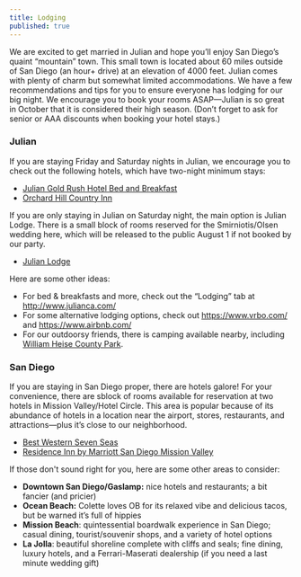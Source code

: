```yaml
---
title: Lodging
published: true
---
```



We are excited to get married in Julian and hope you’ll enjoy San Diego’s quaint “mountain” town. This small town is located about 60 miles outside of San Diego (an hour+ drive) at an elevation of 4000 feet. Julian comes with plenty of charm but somewhat limited accommodations. We have a few recommendations and tips for you to ensure everyone has lodging for our big night. We encourage you to book your rooms ASAP—Julian is so great in October that it is considered their high season. (Don’t forget to ask for senior or AAA discounts when booking your hotel stays.)

### Julian

If you are staying Friday and Saturday nights in Julian, we encourage you to check out the following hotels, which have two-night minimum stays:

- [Julian Gold Rush Hotel Bed and Breakfast](http://www.julianhotel.com/)
- [Orchard Hill Country Inn](http://www.orchardhill.com/)

If you are only staying in Julian on Saturday night, the main option is Julian Lodge. There is a small block of rooms reserved for the Smirniotis/Olsen wedding here, which will be released to the public August 1 if not booked by our party.

- [Julian Lodge](http://www.julianlodge.com/)
 
Here are some other ideas:

- For bed & breakfasts and more, check out the “Lodging” tab at <http://www.julianca.com/>
- For some alternative lodging options, check out <https://www.vrbo.com/> and <https://www.airbnb.com/>
- For our outdoorsy friends, there is camping available nearby, including [William Heise County Park](http://www.sandiegocounty.gov/parks/Camping/heise.html).

### San Diego

If you are staying in San Diego proper, there are hotels galore! For your convenience, there are sblock of rooms available for reservation at two hotels in Mission Valley/Hotel Circle. This area is popular because of its abundance of hotels in a location near the airport, stores, restaurants, and attractions—plus it’s close to our neighborhood.

- [Best Western Seven Seas](https://bw7seas.com/)
- [Residence Inn by Marriott San Diego Mission Valley](http://cwp.marriott.com/sanhc/smirniotisolsenwedding/)


If those don't sound right for you, here are some other areas to consider:

- **Downtown San Diego/Gaslamp:** nice hotels and restaurants; a bit fancier (and pricier)
- **Ocean Beach:** Colette loves OB for its relaxed vibe and delicious tacos, but be warned it’s full of hippies
- **Mission Beach**: quintessential boardwalk experience in San Diego; casual dining, tourist/souvenir shops, and a variety of hotel options
- **La Jolla**: beautiful shoreline complete with cliffs and seals; fine dining, luxury hotels, and a Ferrari-Maserati dealership (if you need a last minute wedding gift)
